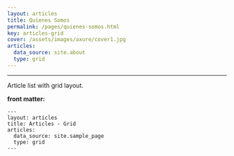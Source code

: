 ```yaml
---
layout: articles
title: Quienes Somos
permalink: /pages/quienes-somos.html
key: articles-grid
cover: /assets/images/axure/cover1.jpg
articles:
  data_source: site.about
  type: grid
---
```


<div class="article__content" markdown="1">

---

Article list with grid layout.

<!--more-->

**front matter:**

    ---
    layout: articles
    title: Articles - Grid
    articles:
      data_source: site.sample_page
      type: grid
    ---

</div>
